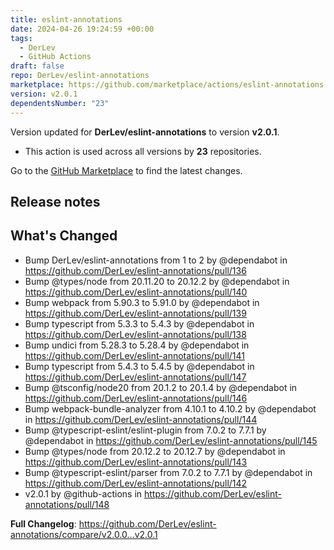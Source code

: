 ```yaml
---
title: eslint-annotations
date: 2024-04-26 19:24:59 +00:00
tags:
  - DerLev
  - GitHub Actions
draft: false
repo: DerLev/eslint-annotations
marketplace: https://github.com/marketplace/actions/eslint-annotations
version: v2.0.1
dependentsNumber: "23"
---
```



Version updated for **DerLev/eslint-annotations** to version **v2.0.1**.
- This action is used across all versions by **23** repositories.

Go to the [GitHub Marketplace](https://github.com/marketplace/actions/eslint-annotations) to find the latest changes.

## Release notes

## What's Changed
* Bump DerLev/eslint-annotations from 1 to 2 by @dependabot in https://github.com/DerLev/eslint-annotations/pull/136
* Bump @types/node from 20.11.20 to 20.12.2 by @dependabot in https://github.com/DerLev/eslint-annotations/pull/140
* Bump webpack from 5.90.3 to 5.91.0 by @dependabot in https://github.com/DerLev/eslint-annotations/pull/139
* Bump typescript from 5.3.3 to 5.4.3 by @dependabot in https://github.com/DerLev/eslint-annotations/pull/138
* Bump undici from 5.28.3 to 5.28.4 by @dependabot in https://github.com/DerLev/eslint-annotations/pull/141
* Bump typescript from 5.4.3 to 5.4.5 by @dependabot in https://github.com/DerLev/eslint-annotations/pull/147
* Bump @tsconfig/node20 from 20.1.2 to 20.1.4 by @dependabot in https://github.com/DerLev/eslint-annotations/pull/146
* Bump webpack-bundle-analyzer from 4.10.1 to 4.10.2 by @dependabot in https://github.com/DerLev/eslint-annotations/pull/144
* Bump @typescript-eslint/eslint-plugin from 7.0.2 to 7.7.1 by @dependabot in https://github.com/DerLev/eslint-annotations/pull/145
* Bump @types/node from 20.12.2 to 20.12.7 by @dependabot in https://github.com/DerLev/eslint-annotations/pull/143
* Bump @typescript-eslint/parser from 7.0.2 to 7.7.1 by @dependabot in https://github.com/DerLev/eslint-annotations/pull/142
* v2.0.1 by @github-actions in https://github.com/DerLev/eslint-annotations/pull/148


**Full Changelog**: https://github.com/DerLev/eslint-annotations/compare/v2.0.0...v2.0.1
